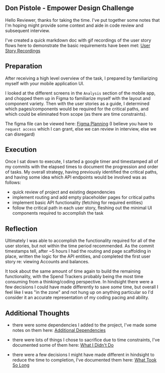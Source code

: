 ## Don Pistole - Empower Design Challenge

Hello Reviewer, thanks for taking the time. I've put together some notes that I'm hoping might provide some context and aide in code review and subsequent interview.

I've created a quick markdown doc with gif recordings of the user story flows here to demonstrate the basic requirements have been met: [User Story Recordings](./README/USER_STORY_RECORDINGS.MD)

## Preparation

After receiving a high level overview of the task, I prepared by familiarizing myself with your mobile application UI.

I looked at the different screens in the `Analysis` section of the mobile app, and chopped them up in Figma to familiarize myself with the layout and component variety. Then with the user stories as a guide, I determined which pages/components would be required for the critical paths, and which could be eliminated from scope (as there are time constraints).

The figma file can be viewed here: [Figma Planning](https://www.figma.com/design/DUjDFdhrA7MNhKFuVDofaQ/empower-takehome?node-id=0-1&t=tf6kUQzHRYjeBQsn-1) (I believe you have to `request access` which I can grant, else we can review in interview, else we can disregard)

## Execution

Once I sat down to execute, I started a google timer and timestamped all of my commits with the elapsed times to document the progression and order of tasks. My overall strategy, having previously identified the critical paths, and having some idea which API endpoints would be involved was as follows:

- quick review of project and existing dependencies
- implement routing and add empty placeholder pages for critical paths
- implement basic API functionality (fetching for required entities)
- follow the critical path in each user story, fleshing out the minimal UI components required to accomplish the task

## Reflection

Ultimately I was able to accomplish the functionality required for all of the user stories, but not within the time period recommended. As the commit timestamps tell, after ~5 hours I had the routing and page scaffolding in place, written the logic for the API entities, and completed the first user story re: viewing Accounts and balances.

It took about the same amount of time again to build the remaining functionality, with the Spend Trackers probably being the most time consuming from a thinking/coding perspective. In hindsight there were a few decisions I could have made differently to save _some_ time, but overall I feel like I was "in the zone" and not hung up on anything particular so I'd consider it an accurate representation of my coding pacing and ability.

## Additional Thoughts

- there were some dependencies I added to the project, I've made some notes on them here: [Additional Dependencies](./README/ADDITIONAL_DEPENDENCIES.MD)

- there were lots of things I chose to sacrifice due to time constraints, I've documented some of them here: [What I Didn't Do](./README/WHAT_I_DIDNT_DO.MD)

- there were a few decisions I might have made different in hindsight to reduce the time to completion, I've documented them here: [What Took So Long](./README/WHAT_TOOK_SO_LONG.MD)
